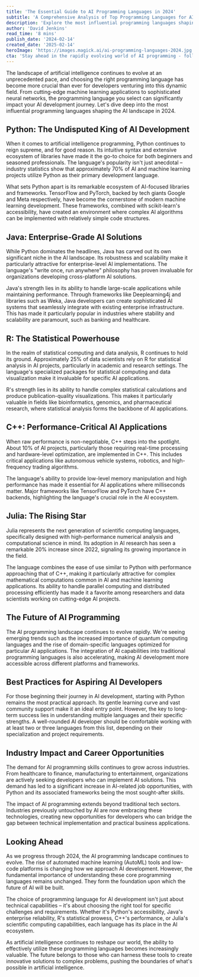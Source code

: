 ```yaml
---
title: 'The Essential Guide to AI Programming Languages in 2024'
subtitle: 'A Comprehensive Analysis of Top Programming Languages for AI Development'
description: 'Explore the most influential programming languages shaping AI development in 2024, from Python\'s dominance and Java\'s enterprise solutions to emerging stars like Julia. Learn how each language serves specific needs in the AI ecosystem and what this means for developers and organizations adapting to the evolving technological landscape.'
author: 'David Jenkins'
read_time: '8 mins'
publish_date: '2024-02-14'
created_date: '2025-02-14'
heroImage: 'https://images.magick.ai/ai-programming-languages-2024.jpg'
cta: 'Stay ahead in the rapidly evolving world of AI programming - follow us on LinkedIn for regular updates on programming languages, industry trends, and career opportunities in artificial intelligence.'
---
```


The landscape of artificial intelligence continues to evolve at an unprecedented pace, and choosing the right programming language has become more crucial than ever for developers venturing into this dynamic field. From cutting-edge machine learning applications to sophisticated neural networks, the programming language you select can significantly impact your AI development journey. Let's dive deep into the most influential programming languages shaping the AI landscape in 2024.

## Python: The Undisputed King of AI Development

When it comes to artificial intelligence programming, Python continues to reign supreme, and for good reason. Its intuitive syntax and extensive ecosystem of libraries have made it the go-to choice for both beginners and seasoned professionals. The language's popularity isn't just anecdotal – industry statistics show that approximately 70% of AI and machine learning projects utilize Python as their primary development language.

What sets Python apart is its remarkable ecosystem of AI-focused libraries and frameworks. TensorFlow and PyTorch, backed by tech giants Google and Meta respectively, have become the cornerstone of modern machine learning development. These frameworks, combined with scikit-learn's accessibility, have created an environment where complex AI algorithms can be implemented with relatively simple code structures.

## Java: Enterprise-Grade AI Solutions

While Python dominates the headlines, Java has carved out its own significant niche in the AI landscape. Its robustness and scalability make it particularly attractive for enterprise-level AI implementations. The language's "write once, run anywhere" philosophy has proven invaluable for organizations developing cross-platform AI solutions.

Java's strength lies in its ability to handle large-scale applications while maintaining performance. Through frameworks like Deeplearning4j and libraries such as Weka, Java developers can create sophisticated AI systems that seamlessly integrate with existing enterprise infrastructure. This has made it particularly popular in industries where stability and scalability are paramount, such as banking and healthcare.

## R: The Statistical Powerhouse

In the realm of statistical computing and data analysis, R continues to hold its ground. Approximately 25% of data scientists rely on R for statistical analysis in AI projects, particularly in academic and research settings. The language's specialized packages for statistical computing and data visualization make it invaluable for specific AI applications.

R's strength lies in its ability to handle complex statistical calculations and produce publication-quality visualizations. This makes it particularly valuable in fields like bioinformatics, genomics, and pharmaceutical research, where statistical analysis forms the backbone of AI applications.

## C++: Performance-Critical AI Applications

When raw performance is non-negotiable, C++ steps into the spotlight. About 10% of AI projects, particularly those requiring real-time processing and hardware-level optimization, are implemented in C++. This includes critical applications like autonomous vehicle systems, robotics, and high-frequency trading algorithms.

The language's ability to provide low-level memory manipulation and high performance has made it essential for AI applications where milliseconds matter. Major frameworks like TensorFlow and PyTorch have C++ backends, highlighting the language's crucial role in the AI ecosystem.

## Julia: The Rising Star

Julia represents the next generation of scientific computing languages, specifically designed with high-performance numerical analysis and computational science in mind. Its adoption in AI research has seen a remarkable 20% increase since 2022, signaling its growing importance in the field.

The language combines the ease of use similar to Python with performance approaching that of C++, making it particularly attractive for complex mathematical computations common in AI and machine learning applications. Its ability to handle parallel computing and distributed processing efficiently has made it a favorite among researchers and data scientists working on cutting-edge AI projects.

## The Future of AI Programming

The AI programming landscape continues to evolve rapidly. We're seeing emerging trends such as the increased importance of quantum computing languages and the rise of domain-specific languages optimized for particular AI applications. The integration of AI capabilities into traditional programming languages is also accelerating, making AI development more accessible across different platforms and frameworks.

## Best Practices for Aspiring AI Developers

For those beginning their journey in AI development, starting with Python remains the most practical approach. Its gentle learning curve and vast community support make it an ideal entry point. However, the key to long-term success lies in understanding multiple languages and their specific strengths. A well-rounded AI developer should be comfortable working with at least two or three languages from this list, depending on their specialization and project requirements.

## Industry Impact and Career Opportunities

The demand for AI programming skills continues to grow across industries. From healthcare to finance, manufacturing to entertainment, organizations are actively seeking developers who can implement AI solutions. This demand has led to a significant increase in AI-related job opportunities, with Python and its associated frameworks being the most sought-after skills.

The impact of AI programming extends beyond traditional tech sectors. Industries previously untouched by AI are now embracing these technologies, creating new opportunities for developers who can bridge the gap between technical implementation and practical business applications.

## Looking Ahead

As we progress through 2024, the AI programming landscape continues to evolve. The rise of automated machine learning (AutoML) tools and low-code platforms is changing how we approach AI development. However, the fundamental importance of understanding these core programming languages remains unchanged. They form the foundation upon which the future of AI will be built.

The choice of programming language for AI development isn't just about technical capabilities – it's about choosing the right tool for specific challenges and requirements. Whether it's Python's accessibility, Java's enterprise reliability, R's statistical prowess, C++'s performance, or Julia's scientific computing capabilities, each language has its place in the AI ecosystem.

As artificial intelligence continues to reshape our world, the ability to effectively utilize these programming languages becomes increasingly valuable. The future belongs to those who can harness these tools to create innovative solutions to complex problems, pushing the boundaries of what's possible in artificial intelligence.